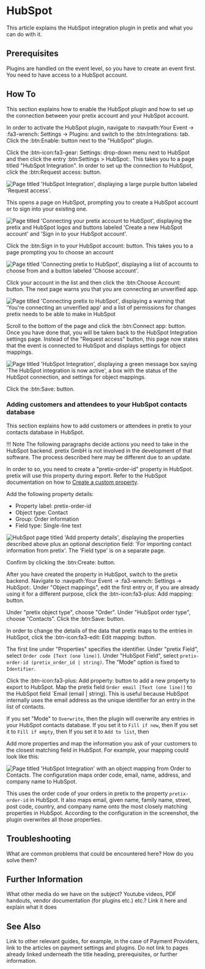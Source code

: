 # HubSpot

This article explains the HubSpot integration plugin in pretix and what you can do with it. 

## Prerequisites

Plugins are handled on the event level, so you have to create an event first. 
You need to have access to a HubSpot account. 

## How To

This section explains how to enable the HubSpot plugin and how to set up the connection between your pretix account and your HubSpot account. 

In order to activate the HubSpot plugin, navigate to :navpath:Your Event → :fa3-wrench: Settings → Plugins: and switch to the :btn:Integrations: tab. 
Click the :btn:Enable: button next to the "HubSpot" plugin. 

Click the :btn-icon:fa3-gear: Settings: drop-down menu next to HubSpot and then click the entry :btn:Settings > HubSpot:. 
This takes you to a page titled "HubSpot Integration". 
In order to set up the connection to HubSpot, click the :btn:Request access: button. 

![Page titled 'HubSpot Integration', displaying a large purple button labeled 'Request access'.](../../assets/screens/hubspot/request-access.png "HubSpot Integration Request access")

This opens a page on HubSpot, prompting you to create a HubSpot account or to sign into your existing one. 

![Page titled 'Connecting your pretix account to HubSpot', displaying the pretix and HubSpot logos and buttons labeled 'Create a new HubSpot account' and 'Sign in to your HubSpot account'.](../../assets/screens/hubspot/connecting.png "Connecting your pretix account to HubSpot")

Click the :btn:Sign in to your HubSpot account: button. 
This takes you to a page prompting you to choose an account

![Page titled 'Connecting pretix to HubSpot', displaying a list of accounts to choose from and a button labeled 'Choose account'.](../../assets/screens/hubspot/choose-account.png "Choose account")

Click your account in the list and then click the :btn:Choose Account: button. 
The next page warns you that you are connecting an unverified app. 

![Page titled 'Connecting pretix to HubSpot', displaying a warning that 'You're connecting an unverified app' and a list of permissions for changes pretix needs to be able to make in HubSpot](../../assets/screens/hubspot/connect-app.png "Connect app")

Scroll to the bottom of the page and click the :btn:Connect app: button. 
Once you have done that, you will be taken back to the HubSpot Integration settings page. 
Instead of the "Request access" button, this page now states that the event is connected to HubSpot and displays settings for object mappings. 

![Page titled 'HubSpot Integration', displaying a green message box saying 'The HubSpot integration is now active', a box with the status of the HubSpot connection, and settings for object mappings.](../../assets/screens/hubspot/integration-active.png "HubSpot Integration active")

Click the :btn:Save: button. 

### Adding customers and attendees to your HubSpot contacts database

This section explains how to add customers or attendees in pretix to your contacts database in HubSpot. 

!!! Note 
    The following paragraphs decide actions you need to take in the HubSpot backend. 
    pretix GmbH is not involved in the development of that software. 
    The process described here may be different due to an update. 

In order to so, you need to create a "pretix-order-id" property in HubSpot. 
pretix will use this property during export. 
Refer to the HubSpot documentation on how to [Create a custom property](https://knowledge.hubspot.com/properties/create-and-edit-properties?hubs_content=knowledge.hubspot.com/properties/export-property-history&hubs_content-cta=kb-breadcrumbs__item#create-a-custom-property).

Add the following property details: 

 - Property label: pretix-order-id
 - Object type: Contact 
 - Group: Order information 
 - Field type: Single-line text

![HubSpot page titled 'Add property details', displaying the properties described above plus an optional description field: 'For importing contact information from pretix'. The 'Field type' is on a separate page. ](../../assets/screens/hubspot/property-details.png "HubSpot Add property details")

Confirm by clicking the :btn:Create: button. 

After you have created the property in HubSpot, switch to the pretix backend. 
Navigate to :navpath:Your Event → :fa3-wrench: Settings → HubSpot:. 
Under "Object mappings", edit the first entry or, if you are already using it for a different purpose, click the :btn-icon:fa3-plus: Add mapping: button. 

Under "pretix object type", choose "Order". 
Under "HubSpot order type", choose "Contacts". 
Click the :btn:Save: button. 

In order to change the details of the data that pretix maps to the entries in HubSpot, click the :btn-icon:fa3-edit: Edit mapping: button. 

The first line under "Properties" specifies the identifier. 
Under "pretix Field", select `Order code [Text (one line)]`. 
Under "HubSpot Field", select `pretix-order-id (pretix_order_id | string)`. 
The "Mode" option is fixed to `Identifier`. 

Click the :btn-icon:fa3-plus: Add property: button to add a new property to export to HubSpot. 
Map the pretix field `Order email [Text (one line)]` to the HubSpot field `Email (email | string). 
This is useful because HubSpot internally uses the email address as the unique identifier for an entry in the list of contacts. 

If you set "Mode" to `Overwrite`, then the plugin will overwrite any entries in your HubSpot contacts database. 
If you set it to `Fill if new`, then 
If you set it to `Fill if empty`, then 
If you set it to `Add to list`, then 

Add more properties and map the information you ask of your customers to the closest matching field in HubSpot. 
For example, your mapping could look like this: 

![Page titled 'HubSpot Integration' with an object mapping from Order to Contacts. The configuration maps order code, email, name, address, and company name to HubSpot.](../../assets/screens/hubspot/object-mapping-example.png "Object Mapping Example")

This uses the order code of your orders in pretix to the property `pretix-order-id` in HubSpot. 
It also maps email, given name, family name, street, post code, country, and company name onto the most closely matching properties in HubSpot. 
According to the configuration in the screenshot, the plugin overwrites all those properties. 

## Troubleshooting 

What are common problems that could be encountered here? How do you solve them? 

## Further Information

What other media do we have on the subject? Youtube videos, PDF handouts, vendor documentation (for plugins etc.) etc.? Link it here and explain what it does

## See Also 

Link to other relevant guides, for example, in the case of Payment Providers, link to the articles on payment settings and plugins. Do not link to pages already linked underneath the title heading, prerequisites, or further information. 
